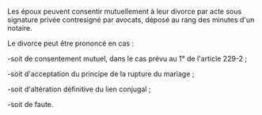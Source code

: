 Les époux peuvent consentir mutuellement à leur divorce par acte sous signature privée contresigné par avocats, déposé au rang des minutes d'un notaire. 


Le divorce peut être prononcé en cas :


-soit de consentement mutuel, dans le cas prévu au 1° de l'article 229-2 ;


-soit d'acceptation du principe de la rupture du mariage ;


-soit d'altération définitive du lien conjugal ;


-soit de faute.


  
